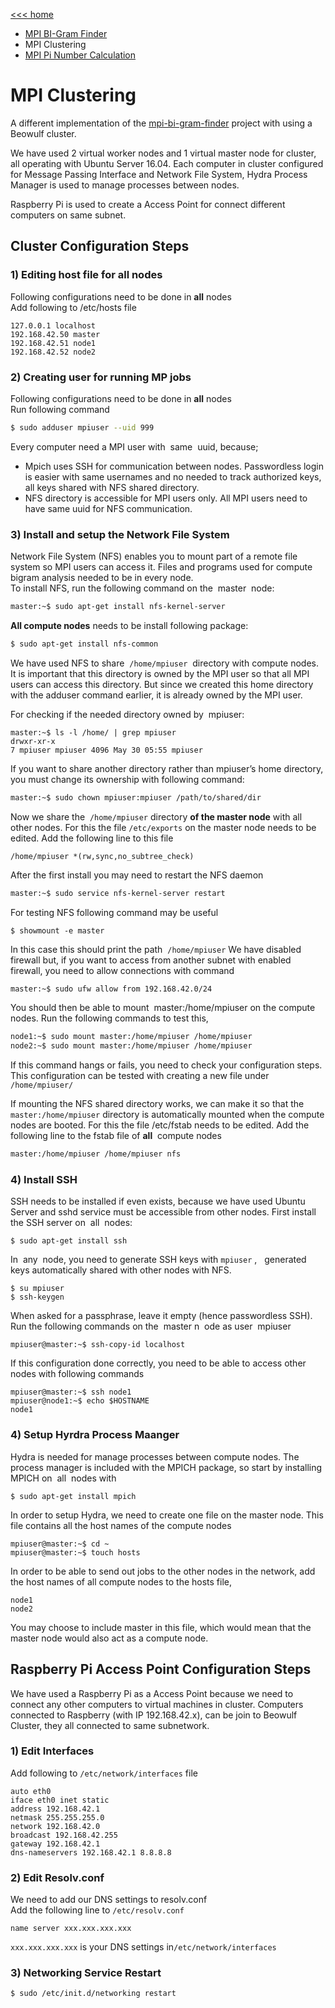 [<<< home](../README.md)
* [MPI BI-Gram Finder](../mpi-bi-gram-finder/README.md)
* MPI Clustering
* [MPI Pi Number Calculation](../mpi-pi-number-calculation/README.md)

# MPI Clustering
A different implementation of the [mpi-bi-gram-finder](../mpi-bi-gram-finder/README.md) project with using a Beowulf cluster.

We have used 2 virtual worker nodes and 1 virtual master node for cluster, all operating with Ubuntu Server 16.04. Each computer in cluster configured for Message Passing Interface and Network File System, Hydra Process Manager is used to manage processes between nodes.

Raspberry Pi is used to create a Access Point for connect different computers on same subnet.



## Cluster Configuration Steps

### 1) Editing host file for all nodes
Following configurations need to be done in **all** nodes \
Add following to /etc/hosts file
```
127.0.0.1 localhost
192.168.42.50 master
192.168.42.51 node1
192.168.42.52 node2
```

### 2) Creating user for running MP jobs
Following configurations need to be done in **all** nodes \
Run following  command

```bash
$ sudo adduser mpiuser --uid 999
```

Every computer need a MPI user with ​ same ​ uuid, because;
* Mpich uses SSH for communication between nodes. Passwordless login is easier with same usernames
and no needed to track authorized keys, all keys shared with NFS shared directory.
* NFS directory is accessible for MPI users only. All MPI users need to have same uuid for NFS
communication.

### 3) Install and setup the Network File System

Network File System (NFS) enables you to mount part of a remote file system so MPI users can access it. Files and programs used for compute bigram analysis needed to be in every node.  \
To install NFS, run the following command on the ​ master ​ node:
```bash
master:~$ sudo apt-get install nfs-kernel-server
```

**All compute nodes**​ needs to be install following package:
```bash
$ sudo apt-get install nfs-common
```

We have used NFS to share ​ ```/home/mpiuser``` ​ directory with compute nodes. It is important that this directory
is owned by the MPI user so that all MPI users can access this directory. But since we created this home directory
with the adduser command earlier, it is already owned by the MPI user.

For checking if the needed directory owned by ​ mpiuser:

```
master:~$ ls -l /home/ | grep mpiuser
drwxr-xr-x
7 mpiuser mpiuser 4096 May 30 05:55 mpiuser
```

If you want to share another directory rather than mpiuser’s home directory, you must change its ownership with
following command:
```bash
master:~$ sudo chown mpiuser:mpiuser /path/to/shared/dir
```

Now we share the ​ ```/home/mpiuser```​ directory ​**of the master node​** with all other nodes. For this the file
```/etc/exports```​ on the master node needs to be edited. Add the following line to this file
```
/home/mpiuser *(rw,sync,no_subtree_check)
```
After the first install you may need to restart the NFS daemon
```bash
master:~$ sudo service nfs-kernel-server restart
```
For testing NFS following command may be useful
```
$ showmount -e master
```
In this case this should print the path ​ ```/home/mpiuser```
We have disabled firewall but, if you want to access from another subnet with enabled firewall, you need to allow
connections with command
```bash
master:~$ sudo ufw allow from 192.168.42.0/24
```

You should then be able to mount ​ master:/home/mpiuser​ on the compute nodes. Run the following
commands to test this,
```bash
node1:~$ sudo mount master:/home/mpiuser /home/mpiuser
node2:~$ sudo mount master:/home/mpiuser /home/mpiuser
```
If this command hangs or fails, you need to check your configuration steps. This configuration can be tested with
creating a new file under ​ ```/home/mpiuser/```

If mounting the NFS shared directory works, we can make it so that the ```master:/home/mpiuser``` directory is
automatically mounted when the compute nodes are booted. For this the file /etc/fstab needs to be edited. Add the
following line to the fstab file of ​ **all** ​ compute nodes
```bash
master:/home/mpiuser /home/mpiuser nfs
```

### 4) Install SSH
SSH needs to be installed if even exists, because we have used Ubuntu Server and sshd service must be accessible
from other nodes. First install the SSH server on ​ all ​ nodes:
```
$ sudo apt-get install ssh
```
In ​ any ​ node, you need to generate SSH keys with ​ ```mpiuser```​ , ​ ​ generated keys automatically shared with other
nodes with NFS.
```
$ su mpiuser
$ ssh-keygen
```
When asked for a passphrase, leave it empty (hence passwordless SSH).
Run the following commands on the ​ master n ​ ode as user ​ mpiuser
```
mpiuser@master:~$ ssh-copy-id localhost
```
If this configuration done correctly, you need to be able to access other nodes with following commands
```
mpiuser@master:~$ ssh node1
mpiuser@node1:~$ echo $HOSTNAME
node1
```

### 4) Setup Hyrdra Process Maanger
Hydra is needed for manage processes between compute nodes. The process manager is included with the MPICH
package, so start by installing MPICH on ​ all ​ nodes with
```
$ sudo apt-get install mpich
```
In order to setup Hydra, we need to create one file on the master node. This file contains all the host names of the
compute nodes
```
mpiuser@master:~$ cd ~
mpiuser@master:~$ touch hosts
```
In order to be able to send out jobs to the other nodes in the network, add the host names of all compute nodes to
the hosts file,
```
node1
node2
```
You may choose to include master in this file, which would mean that the master node would also act as a
compute node.

## Raspberry Pi Access Point Configuration Steps
We have used a Raspberry Pi as a Access Point because we need to connect any other computers to virtual
machines in cluster. Computers connected to Raspberry (with IP 192.168.42.x), can be join to Beowulf Cluster,
they all connected to same subnetwork.


### 1) Edit Interfaces
Add following to ```/etc/network/interfaces``` file
```
auto eth0
iface eth0 inet static
address 192.168.42.1
netmask 255.255.255.0
network 192.168.42.0
broadcast 192.168.42.255
gateway 192.168.42.1
dns-nameservers 192.168.42.1 8.8.8.8
```

### 2) Edit Resolv.conf
We need to add our DNS settings to resolv.conf \
Add the following line to ```/etc/resolv.conf```
```
name server xxx.xxx.xxx.xxx
```
`xxx.xxx.xxx.xxx` is your DNS settings in​ ```/etc/network/interfaces```

### 3) Networking Service Restart
```
$ sudo /etc/init.d/networking restart
```